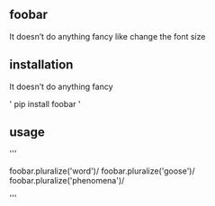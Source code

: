 ## foobar
It doesn’t do anything fancy like change the font size

## installation 
It doesn’t do anything fancy 

' pip install foobar '


## usage 

'''

foobar.pluralize('word')/
foobar.pluralize('goose')/
foobar.pluralize('phenomena')/

'''
